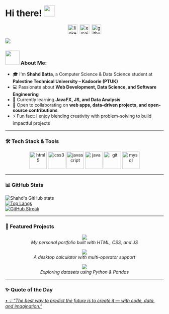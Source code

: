 # Hi there! <img src="https://github.com/TheDudeThatCode/TheDudeThatCode/blob/master/Assets/Hi.gif" width="35" />

<p align="center">
<a href="https://www.linkedin.com/in/shahd-batta-324a7b34a/" target="blank"><img align="center" src="https://cdn.jsdelivr.net/npm/simple-icons@3.0.1/icons/linkedin.svg" alt="linkedin" height="30" width="30" /></a>&nbsp;
<a href="mailto:shahdbatta2005@gmail.com" target="blank"><img align="center" src="https://cdn.jsdelivr.net/npm/simple-icons@3.0.1/icons/gmail.svg" alt="email" height="30" width="30" /></a>&nbsp;
<a href="https://github.com/shahdbatta" target="blank"><img align="center" src="https://cdn.jsdelivr.net/npm/simple-icons@3.0.1/icons/github.svg" alt="github" height="30" width="30" /></a>
</p>

![](https://media.giphy.com/media/WUlplcMpOCEmTGBtBW/giphy.gif)

### <img src="https://github.com/TheDudeThatCode/TheDudeThatCode/blob/master/Assets/Developer.gif" width="45" /> About Me:
- 🎓 I'm **Shahd Batta**, a Computer Science & Data Science student at **Palestine Technical University – Kadoorie (PTUK)**  
- 💻 Passionate about **Web Development, Data Science, and Software Engineering**  
- 🌱 Currently learning **JavaFX, JS, and Data Analysis**  
- 👯 Open to collaborating on **web apps, data-driven projects, and open-source contributions**  
- ⚡ Fun fact: I enjoy blending creativity with problem-solving to build impactful projects  

---

### 🛠️ Tech Stack & Tools
<p align="center">
      <img src="https://www.vectorlogo.zone/logos/html5/html5-icon.svg" alt="html5" width="55" height="55"/>
      <img src="https://www.vectorlogo.zone/logos/w3_css/w3_css-icon.svg" alt="css3" width="55" height="55"/>
      <img src="https://www.vectorlogo.zone/logos/javascript/javascript-icon.svg" alt="javascript" width="55" height="55"/>
      <img src="https://www.vectorlogo.zone/logos/java/java-icon.svg" alt="java" width="55" height="55"/> 
      <img src="https://www.vectorlogo.zone/logos/git-scm/git-scm-icon.svg" alt="git" width="55" height="55"/> 
      <img src="https://www.vectorlogo.zone/logos/mysql/mysql-icon.svg" alt="mysql" width="55" height="55"/>
</p>

---

### 📊 GitHub Stats
![Shahd's GitHub stats](https://github-readme-stats.vercel.app/api?username=shahdbatta&show_icons=true&theme=radical&hide=issues&count_private=true&include_all_commits=true)  
[![Top Langs](https://github-readme-stats.vercel.app/api/top-langs/?username=shahdbatta&layout=compact&theme=radical)](https://github.com/anuraghazra/github-readme-stats)  
[![GitHub Streak](https://github-readme-streak-stats.herokuapp.com/?user=shahdbatta&theme=radical)](https://git.io/streak-stats)

---
### 🚀 Featured Projects

<p align="center">
  <a href="https://github.com/shahdbatta/portfolio">
    <img src="https://img.shields.io/badge/-🌐%20Portfolio%20Website-0A66C2?style=for-the-badge" />
  </a>
  <br>
  <i>My personal portfolio built with HTML, CSS, and JS</i>
</p>

<p align="center">
  <a href="https://github.com/shahdbatta/javafx-calculator">
    <img src="https://img.shields.io/badge/-🧮%20JavaFX%20Calculator-FF6F00?style=for-the-badge" />
  </a>
  <br>
  <i>A desktop calculator with multi-operator support</i>
</p>

<p align="center">
  <a href="https://github.com/shahdbatta/data-analysis">
    <img src="https://img.shields.io/badge/-📊%20Data%20Analysis%20Project-28A745?style=for-the-badge" />
  </a>
  <br>
  <i>Exploring datasets using Python & Pandas</i>
</p>

---

### ✨ Quote of the Day
<a href="https://github.com/marketplace/actions/quote-readme">
<!--STARTS_HERE_QUOTE_README-->
• <i>💡 “The best way to predict the future is to create it — with code, data, and imagination.”</i>
<!--ENDS_HERE_QUOTE_README-->
</a>
